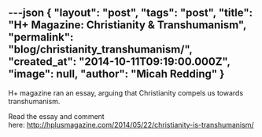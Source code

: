 ---json
{
	"layout": "post",
	"tags": "post",
    "title": "H+ Magazine: Christianity & Transhumanism",
    "permalink": "blog/christianity_transhumanism/",
    "created_at": "2014-10-11T09:19:00.000Z",
    "image":  null,
    "author": "Micah Redding"
}
---

<p>H+ magazine ran an essay, arguing that Christianity compels us towards transhumanism.<span id="more-143"></span></p>
<p>Read the essay and comment here:&nbsp;<a href="http://hplusmagazine.com/2014/05/22/christianity-is-transhumanism/" target="_blank">http://hplusmagazine.com/2014/05/22/christianity-is-transhumanism/</a>&nbsp;</p>
    